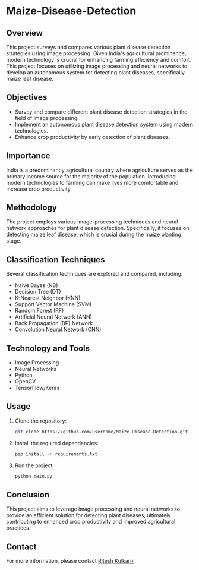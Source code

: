 # Maize-Disease-Detection

## Overview
This project surveys and compares various plant disease detection strategies using image processing. Given India's agricultural prominence, modern technology is crucial for enhancing farming efficiency and comfort. This project focuses on utilizing image processing and neural networks to develop an autonomous system for detecting plant diseases, specifically maize leaf disease.

## Objectives
- Survey and compare different plant disease detection strategies in the field of image processing.
- Implement an autonomous plant disease detection system using modern technologies.
- Enhance crop productivity by early detection of plant diseases.

## Importance
India is a predominantly agricultural country where agriculture serves as the primary income source for the majority of the population. Introducing modern technologies to farming can make lives more comfortable and increase crop productivity.

## Methodology
The project employs various image-processing techniques and neural network approaches for plant disease detection. Specifically, it focuses on detecting maize leaf disease, which is crucial during the maize planting stage.

## Classification Techniques
Several classification techniques are explored and compared, including:
- Naive Bayes (NB)
- Decision Tree (DT)
- K-Nearest Neighbor (KNN)
- Support Vector Machine (SVM)
- Random Forest (RF)
- Artificial Neural Network (ANN)
- Back Propagation (BP) Network
- Convolution Neural Network (CNN)

## Technology and Tools
- Image Processing
- Neural Networks
- Python
- OpenCV
- TensorFlow/Keras

## Usage
1. Clone the repository:
    ```bash
    git clone https://github.com/username/Maize-Disease-Detection.git
    ```
2. Install the required dependencies:
    ```bash
    pip install -r requirements.txt
    ```
3. Run the project:
    ```bash
    python main.py
    ```

## Conclusion
This project aims to leverage image processing and neural networks to provide an efficient solution for detecting plant diseases, ultimately contributing to enhanced crop productivity and improved agricultural practices.

## Contact
For more information, please contact [Ritesh Kulkarni](mailto:kulkarni578@gmail.com).

